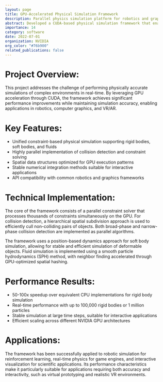 ```yaml
---
layout: page
title: GPU-Accelerated Physical Simulation Framework
description: Parallel physics simulation platform for robotics and graphics applications
abstract: Developed a CUDA-based physical simulation framework that enables real-time simulation of complex physical systems with 50-100x speedup over CPU implementations. The framework supports rigid body dynamics, soft body deformation, and fluid simulation with a unified constraint solver, making it suitable for robotics simulation, computer graphics, and virtual reality applications.
importance: 14
category: software
date: 2022-07-01
organization: NVIDIA
org_color: "#76b900"
related_publications: false
---
```


# Project Overview:

This project addresses the challenge of performing physically accurate simulations of complex environments in real-time. By leveraging GPU acceleration through CUDA, the framework achieves significant performance improvements while maintaining simulation accuracy, enabling applications in robotics, computer graphics, and VR/AR.

# Key Features:

- Unified constraint-based physical simulation supporting rigid bodies, soft bodies, and fluids
- Highly parallel implementation of collision detection and constraint solving
- Spatial data structures optimized for GPU execution patterns
- Stable numerical integration methods suitable for interactive applications
- API compatibility with common robotics and graphics frameworks

# Technical Implementation:

The core of the framework consists of a parallel constraint solver that processes thousands of constraints simultaneously on the GPU. For collision detection, a hierarchical spatial subdivision approach is used to efficiently cull non-colliding pairs of objects. Both broad-phase and narrow-phase collision detection are implemented as parallel algorithms.

The framework uses a position-based dynamics approach for soft body simulation, allowing for stable and efficient simulation of deformable objects. Fluid simulation is implemented using a smooth particle hydrodynamics (SPH) method, with neighbor finding accelerated through GPU-optimized spatial hashing.

# Performance Results:

- 50-100x speedup over equivalent CPU implementations for rigid body simulation
- Real-time performance with up to 100,000 rigid bodies or 1 million particles
- Stable simulation at large time steps, suitable for interactive applications
- Efficient scaling across different NVIDIA GPU architectures

# Applications:

The framework has been successfully applied to robotic simulation for reinforcement learning, real-time physics for game engines, and interactive visualization for scientific applications. Its performance characteristics make it particularly suitable for applications requiring both accuracy and interactivity, such as virtual prototyping and realistic VR environments.